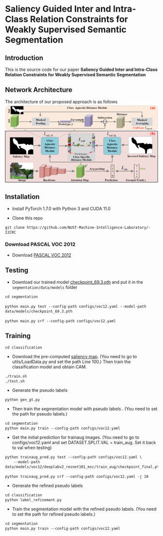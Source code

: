 # Saliency Guided Inter and Intra-Class Relation Constraints for Weakly Supervised Semantic Segmentation


Introduction
------------
This is the source code for our paper **Saliency Guided Inter and Intra-Class Relation Constraints for Weakly Supervised Semantic Segmentation**


Network Architecture
--------------------
The architecture of our proposed approach is as follows
![network](framework.png)


## Installation

* Install PyTorch 1.7.0 with Python 3 and CUDA 11.0

* Clone this repo
```
git clone https://github.com/NUST-Machine-Intelligence-Laboratory/-I2CRC
```

### Download PASCAL VOC 2012 

* Download [PASCAL VOC 2012](http://host.robots.ox.ac.uk/pascal/VOC/voc2012/#devkit)

## Testing
* Download our trained model [checkpoint_69.3.pth](https://icrc.oss-cn-shanghai.aliyuncs.com/checkpoint_69.3.pth) and put it in the `segmentation/data/models` folder

```
cd segmentation

python main.py test --config-path configs/voc12.yaml --model-path data/models/checkpoint_69.3.pth

python main.py crf --config-path configs/voc12.yaml
```

## Training

```
cd classification
```
* Download the pre-computed [saliency map](https://icrc.oss-cn-shanghai.aliyuncs.com/saliency_aug.tar.gz). (You need to go to utils/LoadData.py and set the path Line 100.) Then train the classification model and obtain CAM. 
```
./train.sh 
./test.sh 
```


* Generate the pseudo labels 
```
python gen_gt.py
```

* Then train the segmentation model with pseudo labels . (You need to set the path for pseudo labels.)
```
cd segmentation
python main.py train --config-path configs/voc12.yaml
```
* Get the initial prediction for trainaug images. (You need to go to configs/voc12.yaml and set DATASET.SPLIT.VAL = train_aug. Set it back to val when testing)
```
python trainaug_pred.py test --config-path configs/voc12.yaml \
    --model-path data/models/voc12/deeplabv2_resnet101_msc/train_aug/checkpoint_final.pth

python trainaug_pred.py crf --config-path configs/voc12.yaml -j 10
```
* Generate the refined pseudo labels 
```
cd classification
python label_refinement.py
```
* Train the segmentation model with the refined pseudo labels. (You need to set the path for refined pseudo labels.)
```
cd segmentation
python main.py train --config-path configs/voc12.yaml
```



